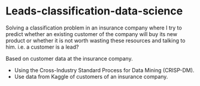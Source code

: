 # Leads-classification-data-science

Solving a classification problem in an insurance company where I try to predict whether an existing customer of the company will buy its new product or whether it is not worth wasting these resources and talking to him. i.e. a customer is a lead? 

Based on customer data at the insurance company.
* Using the Cross-Industry Standard Process for Data Mining (CRISP-DM).
* Use data from Kaggle of customers of an insurance company.

